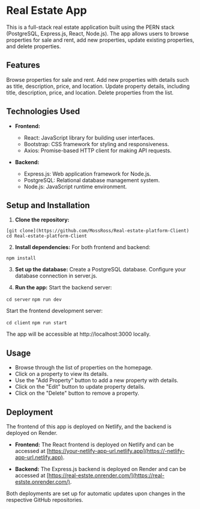 # Real Estate App

This is a full-stack real estate application built using the PERN stack (PostgreSQL, Express.js, React, Node.js). The app allows users to browse properties for sale and rent, add new properties, update existing properties, and delete properties.

## Features

Browse properties for sale and rent.
Add new properties with details such as title, description, price, and location.
Update property details, including title, description, price, and location.
Delete properties from the list.

## Technologies Used

- **Frontend:**

  - React: JavaScript library for building user interfaces.
  - Bootstrap: CSS framework for styling and responsiveness.
  - Axios: Promise-based HTTP client for making API requests.

- **Backend:**
  - Express.js: Web application framework for Node.js.
  - PostgreSQL: Relational database management system.
  - Node.js: JavaScript runtime environment.

## Setup and Installation

1. **Clone the repository:**

`[git clone](https://github.com/MossRoss/Real-estate-platform-Client)`
`cd Real-estate-platform-Client`

2. **Install dependencies:**
   For both frontend and backend:

`npm install`

3. **Set up the database:**
   Create a PostgreSQL database.
   Configure your database connection in server.js.

4. **Run the app:**
   Start the backend server:

`cd server`
`npm run dev`

Start the frontend development server:

`cd client`
`npm run start`

The app will be accessible at http://localhost:3000 locally.

## Usage

- Browse through the list of properties on the homepage.
- Click on a property to view its details.
- Use the "Add Property" button to add a new property with details.
- Click on the "Edit" button to update property details.
- Click on the "Delete" button to remove a property.

## Deployment

The frontend of this app is deployed on Netlify, and the backend is deployed on Render.

- **Frontend:** The React frontend is deployed on Netlify and can be accessed at [https://your-netlify-app-url.netlify.app](https://-netlify-app-url.netlify.app).

- **Backend:** The Express.js backend is deployed on Render and can be accessed at [https://real-estste.onrender.com/](https://real-estste.onrender.com/).

Both deployments are set up for automatic updates upon changes in the respective GitHub repositories.
